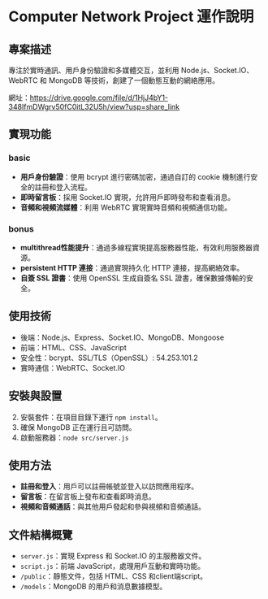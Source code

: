 # Computer Network Project 運作說明

## 專案描述
專注於實時通訊、用戶身份驗證和多媒體交互，並利用 Node.js、Socket.IO、WebRTC 和 MongoDB 等技術，創建了一個動態互動的網絡應用。

網址：https://drive.google.com/file/d/1HjJ4bY1-348IfmDWgrv50fC0itL32U5h/view?usp=share_link

## 實現功能
### basic
- **用戶身份驗證**：使用 bcrypt 進行密碼加密，通過自訂的 cookie 機制進行安全的註冊和登入流程。
- **即時留言板**：採用 Socket.IO 實現，允許用戶即時發布和查看消息。
- **音頻和視頻流媒體**：利用 WebRTC 實現實時音頻和視頻通信功能。
### bonus
- **multithread性能提升**：通過多線程實現提高服務器性能，有效利用服務器資源。
- **persistent HTTP 連接**：通過實現持久化 HTTP 連接，提高網絡效率。
- **自簽 SSL 證書**：使用 OpenSSL 生成自簽名 SSL 證書，確保數據傳輸的安全。

## 使用技術
- 後端：Node.js、Express、Socket.IO、MongoDB、Mongoose
- 前端：HTML、CSS、JavaScript
- 安全性：bcrypt、SSL/TLS（OpenSSL）: 54.253.101.2
- 實時通信：WebRTC、Socket.IO

## 安裝與設置
2. 安裝套件：在項目目錄下運行 `npm install`。
3. 確保 MongoDB 正在運行且可訪問。
4. 啟動服務器：`node src/server.js`

## 使用方法
- **註冊和登入**：用戶可以註冊帳號並登入以訪問應用程序。
- **留言板**：在留言板上發布和查看即時消息。
- **視頻和音頻通話**：與其他用戶發起和參與視頻和音頻通話。

## 文件結構概覽
- `server.js`：實現 Express 和 Socket.IO 的主服務器文件。
- `script.js`：前端 JavaScript，處理用戶互動和實時功能。
- `/public`：靜態文件，包括 HTML、CSS 和client端script。
- `/models`：MongoDB 的用戶和消息數據模型。
